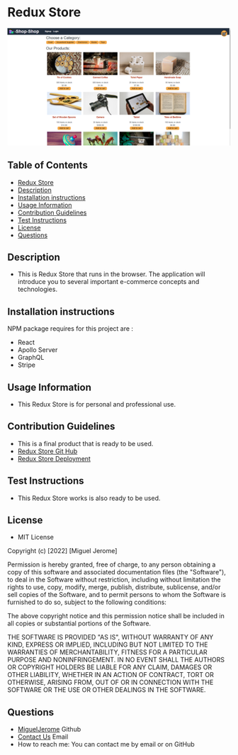 # Redux Store
![Redux-Store](./image/Screenshot%202022-10-15%20093437.png) 

## Table of Contents
* [Redux Store](#Redux-Store)
* [Description](#Description)
* [Installation instructions](#Installation-instructions)
* [Usage Information](#Usage-Information)
* [Contribution Guidelines](#Contribution-Guidelines)
* [Test Instructions](#Test-Instructions)
* [License](#License)
* [Questions](#Questions)

## Description
* This is Redux Store that runs in the browser. The application will introduce you to several important e-commerce concepts and technologies.

## Installation instructions
NPM package requires for this project are :
* React
* Apollo Server
* GraphQL 
* Stripe

## Usage Information
* This Redux Store is for personal and professional use.

## Contribution Guidelines
* This is a final product that is ready to be used.
* [Redux Store Git Hub](https://github.com/MiguelJerome/Redux-Store)
* [Redux Store Deployment]()

## Test Instructions
* This Redux Store works is also ready to be used.

## License
* MIT License

Copyright (c) [2022] [Miguel Jerome]

Permission is hereby granted, free of charge, to any person obtaining a copy
of this software and associated documentation files (the "Software"), to deal
in the Software without restriction, including without limitation the rights
to use, copy, modify, merge, publish, distribute, sublicense, and/or sell
copies of the Software, and to permit persons to whom the Software is
furnished to do so, subject to the following conditions:

The above copyright notice and this permission notice shall be included in all
copies or substantial portions of the Software.

THE SOFTWARE IS PROVIDED "AS IS", WITHOUT WARRANTY OF ANY KIND, EXPRESS OR
IMPLIED, INCLUDING BUT NOT LIMITED TO THE WARRANTIES OF MERCHANTABILITY,
FITNESS FOR A PARTICULAR PURPOSE AND NONINFRINGEMENT. IN NO EVENT SHALL THE
AUTHORS OR COPYRIGHT HOLDERS BE LIABLE FOR ANY CLAIM, DAMAGES OR OTHER
LIABILITY, WHETHER IN AN ACTION OF CONTRACT, TORT OR OTHERWISE, ARISING FROM,
OUT OF OR IN CONNECTION WITH THE SOFTWARE OR THE USE OR OTHER DEALINGS IN THE
SOFTWARE.

## Questions
* [MiguelJerome](https://github.com/MiguelJerome/) Github
* [Contact Us](mailto:2001326@collegelacite.ca) Email
* How to reach me: You can contact me by email or on GitHub